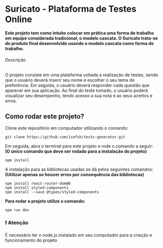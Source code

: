 # Suricato - Plataforma de Testes Online
<aside><strong>Este projeto tem como intuito colocar em prática uma forma de trabalho em equipe considerada tradicional, o modelo cascata. 
O Suricato trata-se do produto final desenvolvido usando o modelo cascata como forma de trabalho.</strong></aside>

###### Descrição
<p>O projeto consiste em uma plataforma voltada a realização de testes, sendo que o usuário deverá inserir seu nome e escolher o seu tema de preferência. 
Em seguida, o usuário deverá responder cada questão que aparecer em sua aplicação. Ao final do teste tomado, o usuário poderá visualizar seu desempenho, 
tendo acesso a sua nota e ao seus acertos e erros.</p>

## Como rodar este projeto?
<p>Clone este repositório em computador utilizando o comando:</p>

```
git clone https://github.com/isefsh/tests-generator.git
```

<p>Em seguida, abra o terminal para este projeto e rode o comando a seguir: <strong>(O único comando que deve ser rodado para a instalação do projeto)</strong></p>

```
npm install
```

<p>A instalação para as bibliotecas usadas se dá pelos seguintes comandos: <strong>(Utilizar apenas se houver erros por consequência das bibliotecas)</strong></p>

```
npm install react-router-dom@6
npm install styled-components
npm install --save @types/styled-components
```

<p><strong>Para rodar o projeto utilize o comando:</strong></p>

```
npm run dev
```

### :heavy_exclamation_mark: Atenção
<p>É necessário ter o node.js instalado em seu computador para a criação e funcionamento do projeto</p>
